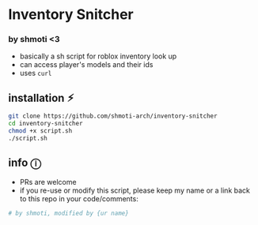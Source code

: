 # Inventory Snitcher
### by shmoti <3

- basically a sh script for roblox inventory look up
- can access player's models and their ids
- uses `curl`

## installation ⚡︎

```bash
git clone https://github.com/shmoti-arch/inventory-snitcher
cd inventory-snitcher
chmod +x script.sh
./script.sh
```

## info ⓘ

- PRs are welcome
- if you re-use or modify this script, please keep my name or a link back to this repo in your code/comments: 

```bash
# by shmoti, modified by {ur name}
```
